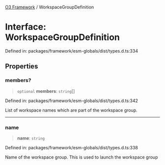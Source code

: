 [O3 Framework](../API.md) / WorkspaceGroupDefinition

# Interface: WorkspaceGroupDefinition

Defined in: packages/framework/esm-globals/dist/types.d.ts:334

## Properties

### members?

> `optional` **members**: `string`[]

Defined in: packages/framework/esm-globals/dist/types.d.ts:342

List of workspace names which are part of the workspace group.

***

### name

> **name**: `string`

Defined in: packages/framework/esm-globals/dist/types.d.ts:338

Name of the workspace group. This is used to launch the workspace group
